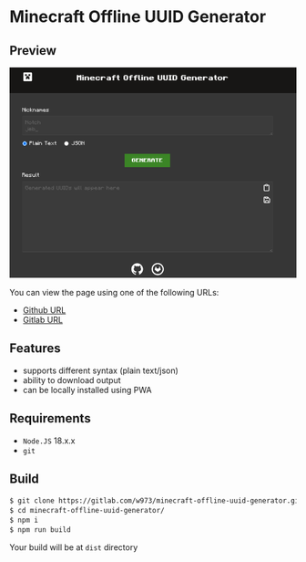 # Minecraft Offline UUID Generator



## Preview

![image_2024-01-22-11-47-03](img/image_2024-01-22-11-47-03.png)

You can view the page using one of the following URLs:

- [Github URL](https://nuckle.github.io/minecraft-offline-uuid-generator/) 
- [Gitlab URL](https://w973.gitlab.io/minecraft-offline-uuid-generator/)

## Features 

- supports different syntax (plain text/json)
- ability to download output 
- can be locally installed using PWA

## Requirements

- `Node.JS` 18.x.x
- `git`

## Build 

```sh
$ git clone https://gitlab.com/w973/minecraft-offline-uuid-generator.git # or https://nuckle.github.io/minecraft-offline-uuid-generator/
$ cd minecraft-offline-uuid-generator/
$ npm i
$ npm run build
```

Your build will be at `dist` directory



